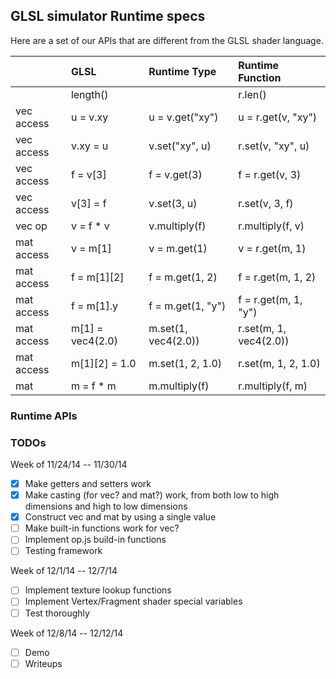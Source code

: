 ## GLSL simulator Runtime specs ##

Here are a set of our APIs that are different from the GLSL shader language.

|   | GLSL  | Runtime Type | Runtime Function
| :------------ |:---------------| :----- | :----- |
|             | length()              | | r.len()             |
| vec access  | u = v.xy              | u = v.get("xy") | u = r.get(v, "xy")  |
| vec access  | v.xy = u              | v.set("xy", u) | r.set(v, "xy", u)  |
| vec access  | f = v[3]              | f = v.get(3) | f = r.get(v, 3)  |
| vec access  | v[3] = f              | v.set(3, u) | r.set(v, 3, f)  |
| vec op      | v = f * v             | v.multiply(f) | r.multiply(f, v) |
| mat access  | v = m[1]              | v = m.get(1) | v = r.get(m, 1)  |
| mat access  | f = m[1][2]           | f = m.get(1, 2) | f = r.get(m, 1, 2)  |
| mat access  | f = m[1].y            | f = m.get(1, "y") | f = r.get(m, 1, "y")  |
| mat access  | m[1] = vec4(2.0)      | m.set(1, vec4(2.0)) | r.set(m, 1, vec4(2.0))  |
| mat access  | m[1][2] = 1.0         | m.set(1, 2, 1.0) | r.set(m, 1, 2, 1.0)  |
| mat         | m = f * m             | m.multiply(f) | r.multiply(f, m) |

### Runtime APIs ###

### TODOs ###

Week of 11/24/14 -- 11/30/14

* [x] Make getters and setters work
* [x] Make casting (for vec? and mat?) work, from both low to high dimensions and high to low dimensions
* [x] Construct vec and mat by using a single value
* [ ] Make built-in functions work for vec?
* [ ] Implement op.js build-in functions
* [ ] Testing framework

Week of 12/1/14 -- 12/7/14

* [ ] Implement texture lookup functions
* [ ] Implement Vertex/Fragment shader special variables
* [ ] Test thoroughly

Week of 12/8/14 -- 12/12/14

* [ ] Demo
* [ ] Writeups
